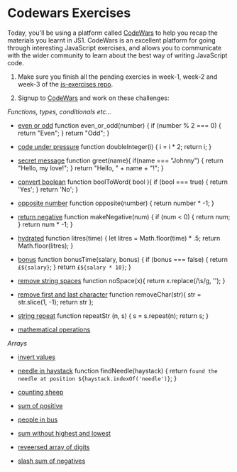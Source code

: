 # Codewars Exercises

Today, you'll be using a platform called [CodeWars](https://codewars.com) to help you recap the materials you learnt in JS1. CodeWars is an excellent platform for going through interesting JavaScript exercises, and allows you to communicate with the wider community to learn about the best way of writing JavaScript code. 

1. Make sure you finish all the pending exercies in week-1, week-2 and week-3 of the [js-exercises repo](https://github.com/CodeYourFuture/js-exercises).

2. Signup to [CodeWars](https://codewars.com) and work on these challenges:

*Functions, types, conditionals etc...*

- [even or odd](https://www.codewars.com/kata/even-or-odd/train/javascript)
function even_or_odd(number) {
  if (number % 2 === 0) {
    return "Even";
  } return "Odd";
}

- [code under pressure](https://www.codewars.com/kata/you-cant-code-under-pressure-number-1/train/javascript)
function doubleInteger(i) {
  i = i * 2;
  return i;
}

- [secret message](https://www.codewars.com/kata/jennys-secret-message/train/javascript)
function greet(name){
  if(name === "Johnny") {
    return "Hello, my love!";
    } return "Hello, " + name + "!";
}

- [convert boolean](https://www.codewars.com/kata/convert-boolean-values-to-strings-yes-or-no/train/javascript)
function boolToWord( bool ){
  if (bool === true) {
    return 'Yes';
  } return 'No';
}

- [opposite number](https://www.codewars.com/kata/opposite-number/train/javascript)
function opposite(number) {
  return number * -1;
}

- [return negative](https://www.codewars.com/kata/return-negative/train/javascript)
function makeNegative(num) {
  if (num < 0) {
    return num;
  }  return num * -1;
}

- [hydrated](https://www.codewars.com/kata/keep-hydrated-1/train/javascript)
function litres(time) {
  let litres = Math.floor(time) * .5;
  return Math.floor(litres);
}

- [bonus](https://www.codewars.com/kata/do-i-get-a-bonus/train/javascript)
function bonusTime(salary, bonus) {
  if (bonus === false) {
    return `£${salary}`;
  } return `£${salary * 10}`;
}

- [remove string spaces](https://www.codewars.com/kata/remove-string-spaces/train/javascript)
function noSpace(x){
  return x.replace(/\s/g, '');
}

- [remove first and last character](https://www.codewars.com/kata/remove-first-and-last-character/train/javascript)
function removeChar(str){
  str = str.slice(1, -1);
  return str
};

- [string repeat](https://www.codewars.com/kata/string-repeat/train/javascript)
function repeatStr (n, s) {
  s = s.repeat(n);
  return s;
}

- [mathematical operations](https://www.codewars.com/kata/basic-mathematical-operations/train/javascript)

*Arrays*

- [invert values](https://www.codewars.com/kata/invert-values/train/javascript)
- [needle in haystack](https://www.codewars.com/kata/a-needle-in-the-haystack/train/javascript)
function findNeedle(haystack) {
  return `found the needle at position ${haystack.indexOf('needle')}`;
}

- [counting sheep](https://www.codewars.com/kata/counting-sheep-dot-dot-dot/train/javascript)
- [sum of positive](https://www.codewars.com/kata/sum-of-positive/train/javascript)
- [people in bus](https://www.codewars.com/kata/number-of-people-in-the-bus/train/javascript)
- [sum without highest and lowest](https://www.codewars.com/kata/sum-without-highest-and-lowest-number/train/javascript)
- [reveersed array of digits](https://www.codewars.com/kata/convert-number-to-reversed-array-of-digits/train/javascript)
- [slash sum of negatives](https://www.codewars.com/kata/count-of-positives-slash-sum-of-negatives/train/javascript)